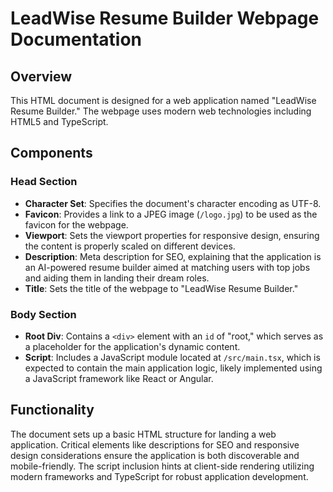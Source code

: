 # LeadWise Resume Builder Webpage Documentation

## Overview
This HTML document is designed for a web application named "LeadWise Resume Builder." The webpage uses modern web technologies including HTML5 and TypeScript.

## Components

### Head Section
- **Character Set**: Specifies the document's character encoding as UTF-8.
- **Favicon**: Provides a link to a JPEG image (`/logo.jpg`) to be used as the favicon for the webpage.
- **Viewport**: Sets the viewport properties for responsive design, ensuring the content is properly scaled on different devices.
- **Description**: Meta description for SEO, explaining that the application is an AI-powered resume builder aimed at matching users with top jobs and aiding them in landing their dream roles.
- **Title**: Sets the title of the webpage to "LeadWise Resume Builder."

### Body Section
- **Root Div**: Contains a `<div>` element with an `id` of "root," which serves as a placeholder for the application's dynamic content.
- **Script**: Includes a JavaScript module located at `/src/main.tsx`, which is expected to contain the main application logic, likely implemented using a JavaScript framework like React or Angular.

## Functionality
The document sets up a basic HTML structure for landing a web application. Critical elements like descriptions for SEO and responsive design considerations ensure the application is both discoverable and mobile-friendly. The script inclusion hints at client-side rendering utilizing modern frameworks and TypeScript for robust application development.